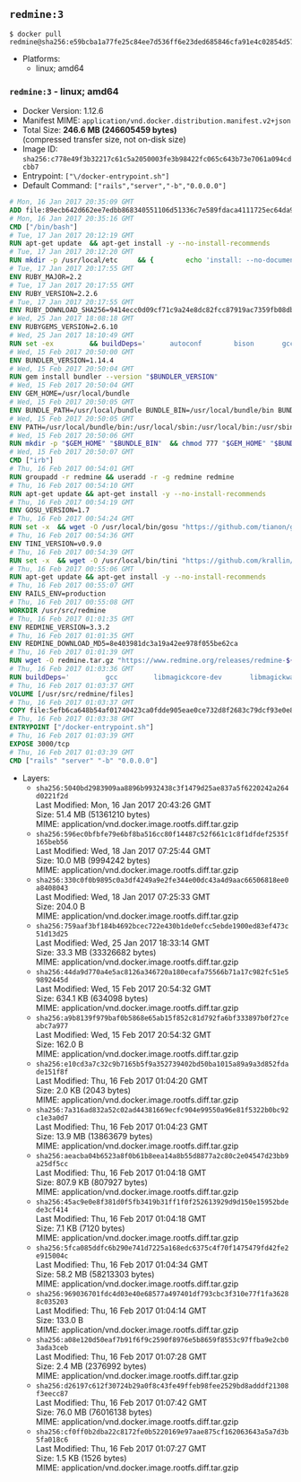 ## `redmine:3`

```console
$ docker pull redmine@sha256:e59bcba1a77fe25c84ee7d536ff6e23ded685846cfa91e4c02854d57391a52de
```

-	Platforms:
	-	linux; amd64

### `redmine:3` - linux; amd64

-	Docker Version: 1.12.6
-	Manifest MIME: `application/vnd.docker.distribution.manifest.v2+json`
-	Total Size: **246.6 MB (246605459 bytes)**  
	(compressed transfer size, not on-disk size)
-	Image ID: `sha256:c778e49f3b32217c61c5a2050003fe3b98422fc065c643b73e7061a094cdcbb7`
-	Entrypoint: `["\/docker-entrypoint.sh"]`
-	Default Command: `["rails","server","-b","0.0.0.0"]`

```dockerfile
# Mon, 16 Jan 2017 20:35:09 GMT
ADD file:89ecb642d662ee7edbb868340551106d51336c7e589fdaca4111725ec64da957 in / 
# Mon, 16 Jan 2017 20:35:16 GMT
CMD ["/bin/bash"]
# Tue, 17 Jan 2017 20:12:19 GMT
RUN apt-get update 	&& apt-get install -y --no-install-recommends 		bzip2 		ca-certificates 		libffi-dev 		libgdbm3 		libssl-dev 		libyaml-dev 		procps 		zlib1g-dev 	&& rm -rf /var/lib/apt/lists/*
# Tue, 17 Jan 2017 20:12:20 GMT
RUN mkdir -p /usr/local/etc 	&& { 		echo 'install: --no-document'; 		echo 'update: --no-document'; 	} >> /usr/local/etc/gemrc
# Tue, 17 Jan 2017 20:17:55 GMT
ENV RUBY_MAJOR=2.2
# Tue, 17 Jan 2017 20:17:55 GMT
ENV RUBY_VERSION=2.2.6
# Tue, 17 Jan 2017 20:17:55 GMT
ENV RUBY_DOWNLOAD_SHA256=9414ecc0d09cf71c9a24e8dc82fcc87919ac7359fb08db2791d6c32bfd157339
# Wed, 25 Jan 2017 18:08:18 GMT
ENV RUBYGEMS_VERSION=2.6.10
# Wed, 25 Jan 2017 18:10:49 GMT
RUN set -ex 		&& buildDeps=' 		autoconf 		bison 		gcc 		libbz2-dev 		libgdbm-dev 		libglib2.0-dev 		libncurses-dev 		libreadline-dev 		libxml2-dev 		libxslt-dev 		make 		ruby 		wget 		xz-utils 	' 	&& apt-get update 	&& apt-get install -y --no-install-recommends $buildDeps 	&& rm -rf /var/lib/apt/lists/* 		&& wget -O ruby.tar.xz "https://cache.ruby-lang.org/pub/ruby/${RUBY_MAJOR%-rc}/ruby-$RUBY_VERSION.tar.xz" 	&& echo "$RUBY_DOWNLOAD_SHA256 *ruby.tar.xz" | sha256sum -c - 		&& mkdir -p /usr/src/ruby 	&& tar -xJf ruby.tar.xz -C /usr/src/ruby --strip-components=1 	&& rm ruby.tar.xz 		&& cd /usr/src/ruby 		&& { 		echo '#define ENABLE_PATH_CHECK 0'; 		echo; 		cat file.c; 	} > file.c.new 	&& mv file.c.new file.c 		&& autoconf 	&& ./configure --disable-install-doc --enable-shared 	&& make -j"$(nproc)" 	&& make install 		&& apt-get purge -y --auto-remove $buildDeps 	&& cd / 	&& rm -r /usr/src/ruby 		&& gem update --system "$RUBYGEMS_VERSION"
# Wed, 15 Feb 2017 20:50:00 GMT
ENV BUNDLER_VERSION=1.14.4
# Wed, 15 Feb 2017 20:50:04 GMT
RUN gem install bundler --version "$BUNDLER_VERSION"
# Wed, 15 Feb 2017 20:50:04 GMT
ENV GEM_HOME=/usr/local/bundle
# Wed, 15 Feb 2017 20:50:05 GMT
ENV BUNDLE_PATH=/usr/local/bundle BUNDLE_BIN=/usr/local/bundle/bin BUNDLE_SILENCE_ROOT_WARNING=1 BUNDLE_APP_CONFIG=/usr/local/bundle
# Wed, 15 Feb 2017 20:50:05 GMT
ENV PATH=/usr/local/bundle/bin:/usr/local/sbin:/usr/local/bin:/usr/sbin:/usr/bin:/sbin:/bin
# Wed, 15 Feb 2017 20:50:06 GMT
RUN mkdir -p "$GEM_HOME" "$BUNDLE_BIN" 	&& chmod 777 "$GEM_HOME" "$BUNDLE_BIN"
# Wed, 15 Feb 2017 20:50:07 GMT
CMD ["irb"]
# Thu, 16 Feb 2017 00:54:01 GMT
RUN groupadd -r redmine && useradd -r -g redmine redmine
# Thu, 16 Feb 2017 00:54:10 GMT
RUN apt-get update && apt-get install -y --no-install-recommends 		ca-certificates 		wget 	&& rm -rf /var/lib/apt/lists/*
# Thu, 16 Feb 2017 00:54:19 GMT
ENV GOSU_VERSION=1.7
# Thu, 16 Feb 2017 00:54:24 GMT
RUN set -x 	&& wget -O /usr/local/bin/gosu "https://github.com/tianon/gosu/releases/download/$GOSU_VERSION/gosu-$(dpkg --print-architecture)" 	&& wget -O /usr/local/bin/gosu.asc "https://github.com/tianon/gosu/releases/download/$GOSU_VERSION/gosu-$(dpkg --print-architecture).asc" 	&& export GNUPGHOME="$(mktemp -d)" 	&& gpg --keyserver ha.pool.sks-keyservers.net --recv-keys B42F6819007F00F88E364FD4036A9C25BF357DD4 	&& gpg --batch --verify /usr/local/bin/gosu.asc /usr/local/bin/gosu 	&& rm -r "$GNUPGHOME" /usr/local/bin/gosu.asc 	&& chmod +x /usr/local/bin/gosu 	&& gosu nobody true
# Thu, 16 Feb 2017 00:54:36 GMT
ENV TINI_VERSION=v0.9.0
# Thu, 16 Feb 2017 00:54:39 GMT
RUN set -x 	&& wget -O /usr/local/bin/tini "https://github.com/krallin/tini/releases/download/$TINI_VERSION/tini" 	&& wget -O /usr/local/bin/tini.asc "https://github.com/krallin/tini/releases/download/$TINI_VERSION/tini.asc" 	&& export GNUPGHOME="$(mktemp -d)" 	&& gpg --keyserver ha.pool.sks-keyservers.net --recv-keys 6380DC428747F6C393FEACA59A84159D7001A4E5 	&& gpg --batch --verify /usr/local/bin/tini.asc /usr/local/bin/tini 	&& rm -r "$GNUPGHOME" /usr/local/bin/tini.asc 	&& chmod +x /usr/local/bin/tini 	&& tini -h
# Thu, 16 Feb 2017 00:55:06 GMT
RUN apt-get update && apt-get install -y --no-install-recommends 		imagemagick 		libmysqlclient18 		libpq5 		libsqlite3-0 				bzr 		git 		mercurial 		openssh-client 		subversion 	&& rm -rf /var/lib/apt/lists/*
# Thu, 16 Feb 2017 00:55:07 GMT
ENV RAILS_ENV=production
# Thu, 16 Feb 2017 00:55:08 GMT
WORKDIR /usr/src/redmine
# Thu, 16 Feb 2017 01:01:35 GMT
ENV REDMINE_VERSION=3.3.2
# Thu, 16 Feb 2017 01:01:35 GMT
ENV REDMINE_DOWNLOAD_MD5=8e403981dc3a19a42ee978f055be62ca
# Thu, 16 Feb 2017 01:01:39 GMT
RUN wget -O redmine.tar.gz "https://www.redmine.org/releases/redmine-${REDMINE_VERSION}.tar.gz" 	&& echo "$REDMINE_DOWNLOAD_MD5 redmine.tar.gz" | md5sum -c - 	&& tar -xvf redmine.tar.gz --strip-components=1 	&& rm redmine.tar.gz files/delete.me log/delete.me 	&& mkdir -p tmp/pdf public/plugin_assets 	&& chown -R redmine:redmine ./
# Thu, 16 Feb 2017 01:03:36 GMT
RUN buildDeps=' 		gcc 		libmagickcore-dev 		libmagickwand-dev 		libmysqlclient-dev 		libpq-dev 		libsqlite3-dev 		make 		patch 	' 	&& set -ex 	&& apt-get update && apt-get install -y $buildDeps --no-install-recommends 	&& rm -rf /var/lib/apt/lists/* 	&& bundle install --without development test 	&& for adapter in mysql2 postgresql sqlite3; do 		echo "$RAILS_ENV:" > ./config/database.yml; 		echo "  adapter: $adapter" >> ./config/database.yml; 		bundle install --without development test; 	done 	&& rm ./config/database.yml 	&& apt-get purge -y --auto-remove $buildDeps
# Thu, 16 Feb 2017 01:03:37 GMT
VOLUME [/usr/src/redmine/files]
# Thu, 16 Feb 2017 01:03:37 GMT
COPY file:5efb6ca648b54af01740423ca0fdde905eae0ce732d8f2683c79dcf93e0e86c5 in / 
# Thu, 16 Feb 2017 01:03:38 GMT
ENTRYPOINT ["/docker-entrypoint.sh"]
# Thu, 16 Feb 2017 01:03:39 GMT
EXPOSE 3000/tcp
# Thu, 16 Feb 2017 01:03:39 GMT
CMD ["rails" "server" "-b" "0.0.0.0"]
```

-	Layers:
	-	`sha256:5040bd2983909aa8896b9932438c3f1479d25ae837a5f6220242a264d0221f2d`  
		Last Modified: Mon, 16 Jan 2017 20:43:26 GMT  
		Size: 51.4 MB (51361210 bytes)  
		MIME: application/vnd.docker.image.rootfs.diff.tar.gzip
	-	`sha256:596ec0bfbfe79e6bf8ba516cc80f14487c52f661c1c8f1dfdef2535f165beb56`  
		Last Modified: Wed, 18 Jan 2017 07:25:44 GMT  
		Size: 10.0 MB (9994242 bytes)  
		MIME: application/vnd.docker.image.rootfs.diff.tar.gzip
	-	`sha256:330c0f0b9895c0a3df4249a9e2fe344e00dc43a4d9aac66506818ee0a8408043`  
		Last Modified: Wed, 18 Jan 2017 07:25:33 GMT  
		Size: 204.0 B  
		MIME: application/vnd.docker.image.rootfs.diff.tar.gzip
	-	`sha256:759aaf3bf184b4692bcec722e430b1de0efcc5ebde1900ed83ef473c51d13d25`  
		Last Modified: Wed, 25 Jan 2017 18:33:14 GMT  
		Size: 33.3 MB (33326682 bytes)  
		MIME: application/vnd.docker.image.rootfs.diff.tar.gzip
	-	`sha256:44da9d770a4e5ac8126a346720a180ecafa75566b71a17c982fc51e59892445d`  
		Last Modified: Wed, 15 Feb 2017 20:54:32 GMT  
		Size: 634.1 KB (634098 bytes)  
		MIME: application/vnd.docker.image.rootfs.diff.tar.gzip
	-	`sha256:a9b8139f979baf0b5868e65ab15f852c81d792fa6bf333897b0f27ceabc7a977`  
		Last Modified: Wed, 15 Feb 2017 20:54:32 GMT  
		Size: 162.0 B  
		MIME: application/vnd.docker.image.rootfs.diff.tar.gzip
	-	`sha256:e10cd3a7c32c9b7165b5f9a352739402bd50ba1015a89a9a3d852fdade151f8f`  
		Last Modified: Thu, 16 Feb 2017 01:04:20 GMT  
		Size: 2.0 KB (2043 bytes)  
		MIME: application/vnd.docker.image.rootfs.diff.tar.gzip
	-	`sha256:7a316ad832a52c02ad44381669ecfc904e99550a96e81f5322b0bc92c1e3a0d7`  
		Last Modified: Thu, 16 Feb 2017 01:04:23 GMT  
		Size: 13.9 MB (13863679 bytes)  
		MIME: application/vnd.docker.image.rootfs.diff.tar.gzip
	-	`sha256:aeacba04b6523a8f0b61b8eea14a8b55d8877a2c80c2e04547d23bb9a25df5cc`  
		Last Modified: Thu, 16 Feb 2017 01:04:18 GMT  
		Size: 807.9 KB (807927 bytes)  
		MIME: application/vnd.docker.image.rootfs.diff.tar.gzip
	-	`sha256:45ac9e0e8f381d0f5fb3419b31ff1f0f252613929d9d150e15952bdede3cf414`  
		Last Modified: Thu, 16 Feb 2017 01:04:18 GMT  
		Size: 7.1 KB (7120 bytes)  
		MIME: application/vnd.docker.image.rootfs.diff.tar.gzip
	-	`sha256:5fca085ddfc6b290e741d7225a168edc6375c4f70f1475479fd42fe2e915004c`  
		Last Modified: Thu, 16 Feb 2017 01:04:34 GMT  
		Size: 58.2 MB (58213303 bytes)  
		MIME: application/vnd.docker.image.rootfs.diff.tar.gzip
	-	`sha256:969036701fdc4d03e40e68577a497401df793cbc3f310e77f1fa36288c035203`  
		Last Modified: Thu, 16 Feb 2017 01:04:14 GMT  
		Size: 133.0 B  
		MIME: application/vnd.docker.image.rootfs.diff.tar.gzip
	-	`sha256:a08e120d50eaf7b91f6f9c2590f8976e5b8659f8553c97ffba9e2cb03ada3ceb`  
		Last Modified: Thu, 16 Feb 2017 01:07:28 GMT  
		Size: 2.4 MB (2376992 bytes)  
		MIME: application/vnd.docker.image.rootfs.diff.tar.gzip
	-	`sha256:d26197c612f30724b29a0f8c43fe49ffeb98fee2529bd8adddf21308f3eecc87`  
		Last Modified: Thu, 16 Feb 2017 01:07:42 GMT  
		Size: 76.0 MB (76016138 bytes)  
		MIME: application/vnd.docker.image.rootfs.diff.tar.gzip
	-	`sha256:cf0ff0b2dba22c8172fe0b5220169e97aae875cf162063643a5a7d3b5fa018c6`  
		Last Modified: Thu, 16 Feb 2017 01:07:27 GMT  
		Size: 1.5 KB (1526 bytes)  
		MIME: application/vnd.docker.image.rootfs.diff.tar.gzip
